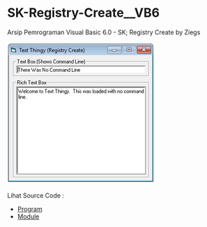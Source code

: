 # SK-Registry-Create__VB6
Arsip Pemrograman Visual Basic 6.0 - SK; Registry Create by Ziegs<br><br>
<img src="https://github.com/RizkyKhapidsyah/SK-Registry-Create__VB6/blob/main/result/001.PNG"><br><br>
Lihat Source Code : <br>
- <a href="https://github.com/RizkyKhapidsyah/SK-Registry-Create__VB6/blob/main/frmMain.frm">Program</a><br>
- <a href="https://github.com/RizkyKhapidsyah/SK-Registry-Create__VB6/blob/main/RegCreate.bas">Module</a><br></a>
